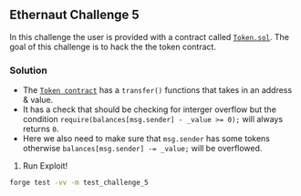 ## Ethernaut Challenge 5

In this challenge the user is provided with a contract called [`Token.sol`](./Token.sol). The goal of this challenge is to hack the the token contract.

### Solution

- The [`Token contract`](./Token.sol) has a `transfer()` functions that takes in an address & value.
- It has a check that should be checking for interger overflow but the condition `require(balances[msg.sender] - _value >= 0);` will always returns `0`.
- Here we also need to make sure that `msg.sender` has some tokens otherwise `balances[msg.sender] -= _value;` will be overflowed.

1. Run Exploit!

```sh
forge test -vv -m test_challenge_5
```
